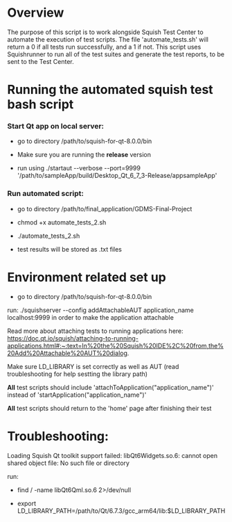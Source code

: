 # Overview

The purpose of this script is to work alongside Squish Test Center to automate the execution of test scripts. The file 'automate_tests.sh' will return a 0 if all tests run successfully, and a 1 if not. 
This script uses Squishrunner to run all of the test suites and generate the test reports, to be sent to the Test Center.

# Running the automated squish test bash script

### Start Qt app on local server:

- go to directory /path/to/squish-for-qt-8.0.0/bin

- Make sure you are running the **release** version

- run using ./startaut --verbose --port=9999 '/path/to/sampleApp/build/Desktop_Qt_6_7_3-Release/appsampleApp'

### Run automated script:

- go to directory /path/to/final_application/GDMS-Final-Project

- chmod +x automate_tests_2.sh

- ./automate_tests_2.sh

- test results will be stored as .txt files


# Environment related set up

- go to directory /path/to/squish-for-qt-8.0.0/bin

run: ./squishserver --config addAttachableAUT application_name localhost:9999 in order to make the application attachable

Read more about attaching tests to running applications here: https://doc.qt.io/squish/attaching-to-running-applications.html#:~:text=In%20the%20Squish%20IDE%2C%20from,the%20Add%20Attachable%20AUT%20dialog.

Make sure LD_LIBRARY is set correctly as well as AUT (read troubleshooting for help sestting the library path)

**All** test scripts should include 'attachToApplication("application_name")' instead of 'startApplication("application_name")'

**All** test scripts should return to the 'home' page after finishing their test

# Troubleshooting:

Loading Squish Qt toolkit support failed: libQt6Widgets.so.6: cannot open shared object file: No such file or directory

run: 
- find / -name libQt6Qml.so.6 2>/dev/null

- export LD_LIBRARY_PATH=/path/to/Qt/6.7.3/gcc_arm64/lib:$LD_LIBRARY_PATH